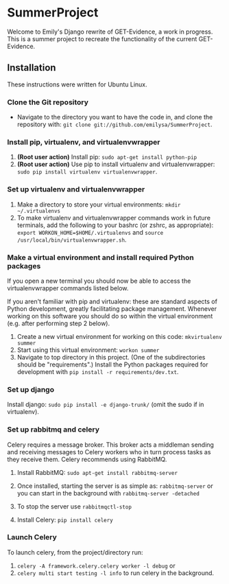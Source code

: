 SummerProject
=============
Welcome to Emily's Django rewrite of GET-Evidence, a work in progress. 
This is a summer project to recreate the functionality of the current GET-Evidence.

Installation
------------
These instructions were written for Ubuntu Linux.

### Clone the Git repository ###

* Navigate to the directory you want to have the code in, and clone the 
repository with: `git clone git://github.com/emilysa/SummerProject`.

### Install pip, virtualenv, and virtualenvwrapper ###

1. **(Root user action)** Install pip: `sudo apt-get install python-pip` 
2. **(Root user action)** Use pip to install virtualenv and virtualenvwrapper: `sudo pip install virtualenv virtualenvwrapper`.

### Set up virtualenv and virtualenvwrapper ###

1. Make a directory to store your virtual environments: `mkdir ~/.virtualenvs`
2. To make virtualenv and virtualenvwrapper commands work in future terminals, add the 
following to your bashrc (or zshrc, as appropriate): 
`export WORKON_HOME=$HOME/.virtualenvs` and
`source /usr/local/bin/virtualenvwrapper.sh`.

### Make a virtual environment and install required Python packages ###

If you open a new terminal you should now be able to access the virtualenvwrapper commands listed below.

If you aren't familiar with pip and virtualenv: these are standard aspects of Python development,
greatly facilitating package management. Whenever working on this software you should do so within
the virtual environment (e.g. after performing step 2 below).

1. Create a new virtual environment for working on this code: `mkvirtualenv summer`
2. Start using this virtual environment: `workon summer`
3. Navigate to top directory in this project. (One of the subdirectories
should be "requirements".) Install the Python packages required for development with 
`pip install -r requirements/dev.txt`.

### Set up django ###

Install django: `sudo pip install -e django-trunk/` (omit the sudo if in virtualenv).

### Set up rabbitmq and celery ###

Celery requires a message broker. This broker acts a middleman sending and receiving messages to Celery workers
who in turn process tasks as they receive them.  Celery recommends using RabbitMQ.

1. Install RabbitMQ: `sudo apt-get install rabbitmq-server`
2. Once installed, starting the server is as simple as: `rabbitmq-server`
or you can start in the background with `rabbitmq-server -detached`
3. To stop the server use `rabbitmqctl-stop`

4. Install Celery: `pip install celery`

### Launch Celery ###

To launch celery, from the project/directory run:

1. `celery -A framework.celery.celery worker -l debug` or 
2. `celery multi start testing -l info` to run celery in the background.

